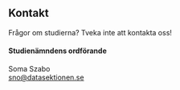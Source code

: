 ## Kontakt

Frågor om studierna? Tveka inte att kontakta oss! 

#### Studienämndens ordförande

Soma Szabo<br>
[sno@datasektionen.se](mailto:sno@datasektionen.se)
